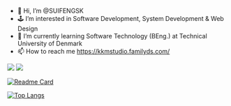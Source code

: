 - 👋 Hi, I’m @SUIFENGSK
- 🕹️ I’m interested in Software Development, System Development & Web Design
- 🤖 I’m currently learning Software Technology (BEng.) at Technical University of Denmark
- 📫 How to reach me https://kkmstudio.familyds.com/

<!---
SUIFENGSK/SUIFENGSK is a ✨ special ✨ repository because its `README.md` (this file) appears on your GitHub profile.
You can click the Preview link to take a look at your changes.
--->
![](https://komarev.com/ghpvc/?username=SUIFENGSK&color=blue)
![](https://visitor-badge.glitch.me/badge?page_id=SUIFENGSK.profile)

[![Readme Card](https://github-readme-stats.vercel.app/api?username=SUIFENGSK&show_icons=true&count_private=true&count_private=true&theme=dark)](https://github.com/SUIFENGSK/)

[![Top Langs](https://github-readme-stats.vercel.app/api/top-langs/?username=SUIFENGSK&langs_count=10&theme=dark&layout=compact)](https://github.com/SUIFENGSK/)
